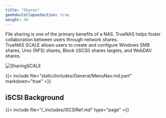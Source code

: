 ```yaml
---
title: "Shares"
geekdocCollapseSection: true
weight: 40
---
```


File sharing is one of the primary benefits of a NAS. TrueNAS helps foster collaboration between users through network shares.  
TrueNAS SCALE allows users to create and configure Windows SMB shares, Unix (NFS) shares, Block (iSCSI) shares targets, and WebDAV shares. 

![SharingSCALE](/images/SCALE/SharingSCALE.png "SCALE Sharing Screen")

{{< include file="static/includes/General/MenuNav.md.part" markdown="true" >}}

## iSCSI Background

{{< include file="/_includes/iSCSIRef.md" type="page" >}}
